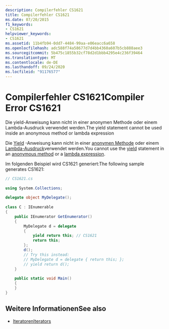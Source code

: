 ```yaml
---
description: Compilerfehler CS1621
title: Compilerfehler CS1621
ms.date: 07/20/2015
f1_keywords:
- CS1621
helpviewer_keywords:
- CS1621
ms.assetid: 11b4fb94-0dd7-4484-99aa-e06eacc6a658
ms.openlocfilehash: adc588f74a58677d7d4bb4360a607b5cb888aee3
ms.sourcegitcommit: 5b475c1855b32cf78d2d1bbb4295e4c236f39464
ms.translationtype: MT
ms.contentlocale: de-DE
ms.lasthandoff: 09/24/2020
ms.locfileid: "91176577"
---
```

# <a name="compiler-error-cs1621"></a><span data-ttu-id="c16fc-103">Compilerfehler CS1621</span><span class="sxs-lookup"><span data-stu-id="c16fc-103">Compiler Error CS1621</span></span>

<span data-ttu-id="c16fc-104">Die yield-Anweisung kann nicht in einer anonymen Methode oder einem Lambda-Ausdruck verwendet werden.</span><span class="sxs-lookup"><span data-stu-id="c16fc-104">The yield statement cannot be used inside an anonymous method or lambda expression</span></span>  
  
<span data-ttu-id="c16fc-105">Die [Yield](../language-reference/keywords/yield.md) -Anweisung kann nicht in einer [anonymen Methode](../language-reference/operators/delegate-operator.md) oder einem [Lambda-Ausdruck](../language-reference/operators/lambda-expressions.md)verwendet werden.</span><span class="sxs-lookup"><span data-stu-id="c16fc-105">You cannot use the [yield](../language-reference/keywords/yield.md) statement in an [anonymous method](../language-reference/operators/delegate-operator.md) or a [lambda expression](../language-reference/operators/lambda-expressions.md).</span></span>
  
<span data-ttu-id="c16fc-106">Im folgenden Beispiel wird CS1621 generiert:</span><span class="sxs-lookup"><span data-stu-id="c16fc-106">The following sample generates CS1621:</span></span>
  
```csharp  
// CS1621.cs  
  
using System.Collections;  
  
delegate object MyDelegate();  
  
class C : IEnumerable  
{  
    public IEnumerator GetEnumerator()  
    {  
        MyDelegate d = delegate  
        {  
            yield return this; // CS1621  
            return this;  
        };  
        d();  
        // Try this instead:  
        // MyDelegate d = delegate { return this; };  
        // yield return d();  
    }  
  
    public static void Main()  
    {  
    }  
}  
```  
  
## <a name="see-also"></a><span data-ttu-id="c16fc-107">Weitere Informationen</span><span class="sxs-lookup"><span data-stu-id="c16fc-107">See also</span></span>

- [<span data-ttu-id="c16fc-108">Iteratoren</span><span class="sxs-lookup"><span data-stu-id="c16fc-108">Iterators</span></span>](../programming-guide/concepts/iterators.md)
